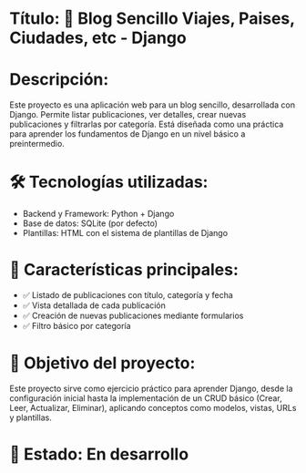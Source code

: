 # Título: 📝 Blog Sencillo Viajes, Paises, Ciudades, etc - Django

# Descripción:
Este proyecto es una aplicación web para un blog sencillo, desarrollada con Django. Permite listar publicaciones, ver detalles, crear nuevas publicaciones y filtrarlas por categoría. Está diseñada como una práctica para aprender los fundamentos de Django en un nivel básico a preintermedio.

# 🛠️ Tecnologías utilizadas:
- Backend y Framework: Python + Django
- Base de datos: SQLite (por defecto)
- Plantillas: HTML con el sistema de plantillas de Django

# 📌 Características principales:
- ✅ Listado de publicaciones con título, categoría y fecha
- ✅ Vista detallada de cada publicación
- ✅ Creación de nuevas publicaciones mediante formularios
- ✅ Filtro básico por categoría

# 🚀 Objetivo del proyecto:
Este proyecto sirve como ejercicio práctico para aprender Django, desde la configuración inicial hasta la implementación de un CRUD básico (Crear, Leer, Actualizar, Eliminar), aplicando conceptos como modelos, vistas, URLs y plantillas.

# 📌 Estado: En desarrollo
